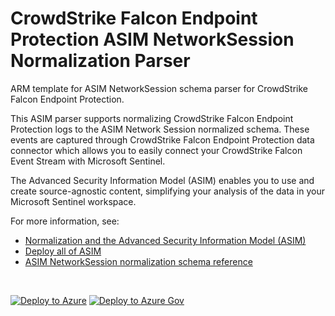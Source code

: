 # CrowdStrike Falcon Endpoint Protection ASIM NetworkSession Normalization Parser

ARM template for ASIM NetworkSession schema parser for CrowdStrike Falcon Endpoint Protection.

This ASIM parser supports normalizing CrowdStrike Falcon Endpoint Protection logs to the ASIM Network Session normalized schema. These events are captured through CrowdStrike Falcon Endpoint Protection data connector which allows you to easily connect your CrowdStrike Falcon Event Stream with Microsoft Sentinel.


The Advanced Security Information Model (ASIM) enables you to use and create source-agnostic content, simplifying your analysis of the data in your Microsoft Sentinel workspace.

For more information, see:

- [Normalization and the Advanced Security Information Model (ASIM)](https://aka.ms/AboutASIM)
- [Deploy all of ASIM](https://aka.ms/DeployASIM)
- [ASIM NetworkSession normalization schema reference](https://aka.ms/ASimNetworkSessionDoc)

<br>

[![Deploy to Azure](https://aka.ms/deploytoazurebutton)](https://portal.azure.com/#create/Microsoft.Template/uri/https%3A%2F%2Fraw.githubusercontent.com%2FAzure%2FAzure-Sentinel%2Fmaster%2FParsers%2FASimNetworkSession%2FARM%2FvimNetworkSessionCrowdStrikeFalconHost%2FvimNetworkSessionCrowdStrikeFalconHost.json) [![Deploy to Azure Gov](https://aka.ms/deploytoazuregovbutton)](https://portal.azure.us/#create/Microsoft.Template/uri/https%3A%2F%2Fraw.githubusercontent.com%2FAzure%2FAzure-Sentinel%2Fmaster%2FParsers%2FASimNetworkSession%2FARM%2FvimNetworkSessionCrowdStrikeFalconHost%2FvimNetworkSessionCrowdStrikeFalconHost.json)
